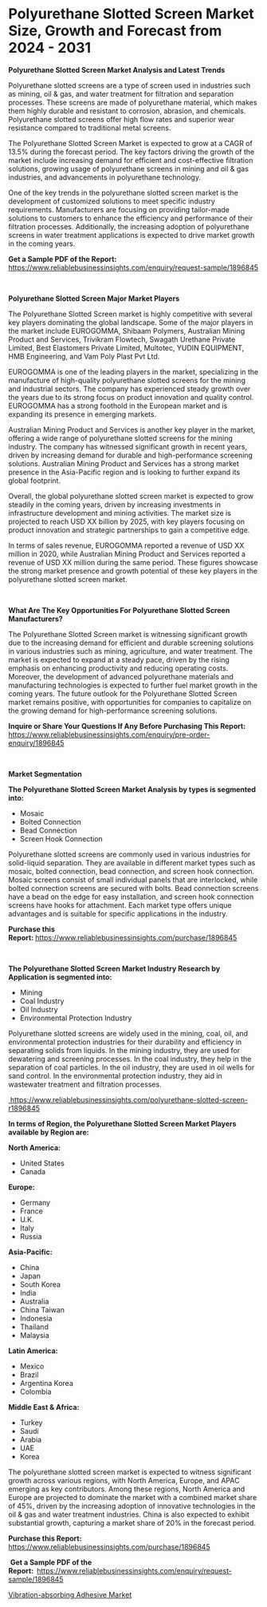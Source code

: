 <p><h1>Polyurethane Slotted Screen Market Size, Growth and Forecast from 2024 - 2031</h1></p><p><strong>Polyurethane Slotted Screen Market Analysis and Latest Trends</strong></p>
<p><p>Polyurethane slotted screens are a type of screen used in industries such as mining, oil & gas, and water treatment for filtration and separation processes. These screens are made of polyurethane material, which makes them highly durable and resistant to corrosion, abrasion, and chemicals. Polyurethane slotted screens offer high flow rates and superior wear resistance compared to traditional metal screens.</p><p>The Polyurethane Slotted Screen Market is expected to grow at a CAGR of 13.5% during the forecast period. The key factors driving the growth of the market include increasing demand for efficient and cost-effective filtration solutions, growing usage of polyurethane screens in mining and oil & gas industries, and advancements in polyurethane technology.</p><p>One of the key trends in the polyurethane slotted screen market is the development of customized solutions to meet specific industry requirements. Manufacturers are focusing on providing tailor-made solutions to customers to enhance the efficiency and performance of their filtration processes. Additionally, the increasing adoption of polyurethane screens in water treatment applications is expected to drive market growth in the coming years.</p></p>
<p><strong>Get a Sample PDF of the Report:&nbsp;</strong> <a href="https://www.reliablebusinessinsights.com/enquiry/request-sample/1896845">https://www.reliablebusinessinsights.com/enquiry/request-sample/1896845</a></p>
<p>&nbsp;</p>
<p><strong>Polyurethane Slotted Screen Major Market Players</strong></p>
<p><p>The Polyurethane Slotted Screen market is highly competitive with several key players dominating the global landscape. Some of the major players in the market include EUROGOMMA, Shibaam Polymers, Australian Mining Product and Services, Trivikram Flowtech, Swagath Urethane Private Limited, Best Elastomers Private Limited, Multotec, YUDIN EQUIPMENT, HMB Engineering, and Vam Poly Plast Pvt Ltd.</p><p>EUROGOMMA is one of the leading players in the market, specializing in the manufacture of high-quality polyurethane slotted screens for the mining and industrial sectors. The company has experienced steady growth over the years due to its strong focus on product innovation and quality control. EUROGOMMA has a strong foothold in the European market and is expanding its presence in emerging markets.</p><p>Australian Mining Product and Services is another key player in the market, offering a wide range of polyurethane slotted screens for the mining industry. The company has witnessed significant growth in recent years, driven by increasing demand for durable and high-performance screening solutions. Australian Mining Product and Services has a strong market presence in the Asia-Pacific region and is looking to further expand its global footprint.</p><p>Overall, the global polyurethane slotted screen market is expected to grow steadily in the coming years, driven by increasing investments in infrastructure development and mining activities. The market size is projected to reach USD XX billion by 2025, with key players focusing on product innovation and strategic partnerships to gain a competitive edge.</p><p>In terms of sales revenue, EUROGOMMA reported a revenue of USD XX million in 2020, while Australian Mining Product and Services reported a revenue of USD XX million during the same period. These figures showcase the strong market presence and growth potential of these key players in the polyurethane slotted screen market.</p></p>
<p>&nbsp;</p>
<p><strong>What Are The Key Opportunities For Polyurethane Slotted Screen Manufacturers?</strong></p>
<p><p>The Polyurethane Slotted Screen market is witnessing significant growth due to the increasing demand for efficient and durable screening solutions in various industries such as mining, agriculture, and water treatment. The market is expected to expand at a steady pace, driven by the rising emphasis on enhancing productivity and reducing operating costs. Moreover, the development of advanced polyurethane materials and manufacturing technologies is expected to further fuel market growth in the coming years. The future outlook for the Polyurethane Slotted Screen market remains positive, with opportunities for companies to capitalize on the growing demand for high-performance screening solutions.</p></p>
<p><strong>Inquire or Share Your Questions If Any Before Purchasing This Report:</strong> <a href="https://www.reliablebusinessinsights.com/enquiry/pre-order-enquiry/1896845">https://www.reliablebusinessinsights.com/enquiry/pre-order-enquiry/1896845</a></p>
<p>&nbsp;</p>
<p><strong>Market Segmentation</strong></p>
<p><strong>The Polyurethane Slotted Screen Market Analysis by types is segmented into:</strong></p>
<p><ul><li>Mosaic</li><li>Bolted Connection</li><li>Bead Connection</li><li>Screen Hook Connection</li></ul></p>
<p><p>Polyurethane slotted screens are commonly used in various industries for solid-liquid separation. They are available in different market types such as mosaic, bolted connection, bead connection, and screen hook connection. Mosaic screens consist of small individual panels that are interlocked, while bolted connection screens are secured with bolts. Bead connection screens have a bead on the edge for easy installation, and screen hook connection screens have hooks for attachment. Each market type offers unique advantages and is suitable for specific applications in the industry.</p></p>
<p><strong>Purchase this Report:&nbsp;</strong><a href="https://www.reliablebusinessinsights.com/purchase/1896845">https://www.reliablebusinessinsights.com/purchase/1896845</a></p>
<p>&nbsp;</p>
<p><strong>The Polyurethane Slotted Screen Market Industry Research by Application is segmented into:</strong></p>
<p><ul><li>Mining</li><li>Coal Industry</li><li>Oil Industry</li><li>Environmental Protection Industry</li></ul></p>
<p><p>Polyurethane slotted screens are widely used in the mining, coal, oil, and environmental protection industries for their durability and efficiency in separating solids from liquids. In the mining industry, they are used for dewatering and screening processes. In the coal industry, they help in the separation of coal particles. In the oil industry, they are used in oil wells for sand control. In the environmental protection industry, they aid in wastewater treatment and filtration processes.</p></p>
<p><a href="https://www.reliablebusinessinsights.com/polyurethane-slotted-screen-r1896845">&nbsp;https://www.reliablebusinessinsights.com/polyurethane-slotted-screen-r1896845</a></p>
<p><strong>In terms of Region, the Polyurethane Slotted Screen Market Players available by Region are:</strong></p>
<p>
    <p> <strong> North America: </strong>
        <ul>
            <li>United States</li>
            <li>Canada</li>
        </ul>
        </p> 
    <p> <strong> Europe: </strong>
        <ul>
            <li>Germany</li>
            <li>France</li>
            <li>U.K.</li>
            <li>Italy</li>
            <li>Russia</li>
        </ul>
        </p> 
    <p> <strong> Asia-Pacific: </strong>
        <ul>
            <li>China</li>
            <li>Japan</li>
            <li>South Korea</li>
            <li>India</li>
            <li>Australia</li>
            <li>China Taiwan</li>
            <li>Indonesia</li>
            <li>Thailand</li>
            <li>Malaysia</li>
        </ul>
        </p> 
    <p> <strong> Latin America: </strong>
        <ul>
            <li>Mexico</li>
            <li>Brazil</li>
            <li>Argentina Korea</li>
            <li>Colombia</li>
        </ul>
        </p> 
    <p> <strong> Middle East & Africa: </strong>
        <ul>
            <li>Turkey</li>
            <li>Saudi</li>
            <li>Arabia</li>
            <li>UAE</li>
            <li>Korea</li>
        </ul>
    </p>
    </p>
<p><p>The polyurethane slotted screen market is expected to witness significant growth across various regions, with North America, Europe, and APAC emerging as key contributors. Among these regions, North America and Europe are projected to dominate the market with a combined market share of 45%, driven by the increasing adoption of innovative technologies in the oil & gas and water treatment industries. China is also expected to exhibit substantial growth, capturing a market share of 20% in the forecast period.</p></p>
<p><strong>Purchase this Report: </strong><a href="https://www.reliablebusinessinsights.com/purchase/1896845">https://www.reliablebusinessinsights.com/purchase/1896845</a></p>
<p>&nbsp;<strong>Get a Sample PDF of the Report:&nbsp;&nbsp;</strong><a href="https://www.reliablebusinessinsights.com/enquiry/request-sample/1896845">https://www.reliablebusinessinsights.com/enquiry/request-sample/1896845</a></p>
<p><strong></strong></p>
<p><p><a href="https://github.com/nigngrjl95/Market-Research-Report-List-1/blob/main/vibration-absorbing-adhesive-market.md">Vibration-absorbing Adhesive Market</a></p></p>